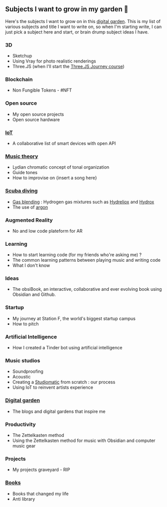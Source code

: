 ## Subjects I want to grow in my garden 🌱

Here's the subjects I want to grow on in this [digital garden](Digital%20garden.md). This is my list of various subjects and title I want to write on, so when I'm starting write, I can just pick a subject here and start, or brain drump subject ideas I have. 

### 3D 
 -	Sketchup
-	Using Vray for photo realistic renderings
-	Three.JS (when I'll start the [Three.JS Journey course](https://threejs-journey.xyz/))
	
### Blockchain
- Non Fungible Tokens  - #NFT

### Open source
- My open source projects
- Open source hardware

 ### [IoT](IoT.md)
- A collaborative list of smart devices with open API

### [Music theory](Music%20theory.md)
- Lydian chromatic concept of tonal organization
- Guide tones
- How to improvise on {insert a song here}

### [Scuba diving](Scuba%20diving.md)
- [Gas blending](Gas%20blending.md) : Hydrogen gas mixtures such as [Hydreliox](https://en.wikipedia.org/wiki/Hydreliox) and [Hydrox](https://en.wikipedia.org/wiki/Hydrox_(breathing_gas))
- The use of [argon](https://en.wikipedia.org/wiki/Argox) 

### Augmented Reality
- No and low code plateform for AR

### Learning
- How to start learning code (for my friends who're asking me) ? 
- The common learning patterns between playing music and writing code
- What I don't know
### Ideas
- The obsiBook, an interactive, collaborative and ever evolving book using Obsidian and Github. 

### Startup
- My journey at Station F, the world's biggest startup campus
- How to pitch

### Artificial Intelligence
- How I created a Tinder bot using artificial intelligence

### Music studios
- Soundproofing
- Acoustic
- Creating a [Studiomatic](https://www.studiomatic.co/en/) from scratch : our process
- Using IoT to reinvent artists experience

### [Digital garden](Digital%20garden.md)
- The blogs and digital gardens that inspire me

### Productivity
- The Zettelkasten method
- Using the Zettelkasten method for music with Obsidian and computer music gear

### Projects
- My projects graveyard - RIP 

### [Books](Books.md)
- Books that changed my life
- Anti library